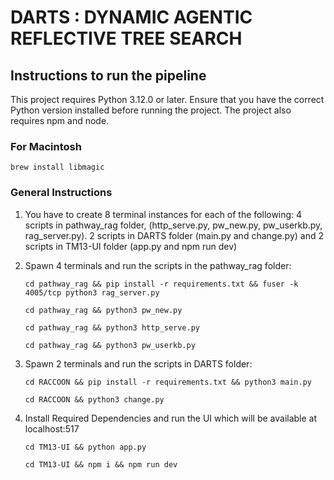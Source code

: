 # DARTS : DYNAMIC AGENTIC REFLECTIVE TREE SEARCH

## Instructions to run the pipeline


This project requires Python 3.12.0 or later. Ensure that you have the correct Python version installed before running the project. The project also requires npm and node.

### For Macintosh

`
brew install libmagic
`

### General Instructions

1. You have to create 8 terminal instances for each of the following: 4 scripts in pathway_rag folder, (http_serve.py, pw_new.py, pw_userkb.py, rag_server.py). 2 scripts in DARTS folder (main.py and change.py) and 2 scripts in TM13-UI folder (app.py and npm run dev)

2. Spawn 4 terminals and run the scripts in the pathway_rag folder:

   `
   cd pathway_rag &&
   pip install -r requirements.txt &&
   fuser -k 4005/tcp
   python3 rag_server.py
   `

   `
   cd pathway_rag &&
   python3 pw_new.py
   `

   `
   cd pathway_rag &&
   python3 http_serve.py
   `

   `
   cd pathway_rag &&
   python3 pw_userkb.py
   `
   
4. Spawn 2 terminals and run the scripts in DARTS folder:

   `
   cd RACCOON &&
   pip install -r requirements.txt &&
   python3 main.py
   `

   `
   cd RACCOON &&
   python3 change.py
   `

3. Install Required Dependencies and run the UI which will be available at localhost:517

   `
   cd TM13-UI &&
   python app.py
   `
   
   `
   cd TM13-UI &&
   npm i &&
   npm run dev
   `
